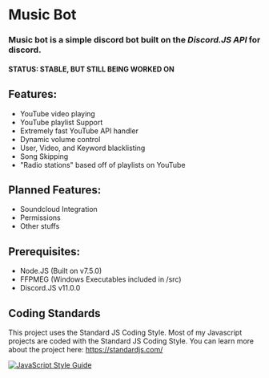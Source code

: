 # Music Bot
### Music bot is a simple discord bot built on the *Discord.JS API* for discord.

#### **STATUS: STABLE, BUT STILL BEING WORKED ON**

## Features:
 - YouTube video playing
 - YouTube playlist Support
 - Extremely fast YouTube API handler
 - Dynamic volume control
 - User, Video, and Keyword blacklisting
 - Song Skipping
 - "Radio stations" based off of playlists on YouTube

## Planned Features:
 - Soundcloud Integration
 - Permissions
 - Other stuffs

## Prerequisites:
 - Node.JS (Built on v7.5.0)
 - FFPMEG (Windows Executables included in /src)
 - Discord.JS v11.0.0

## Coding Standards
This project uses the Standard JS Coding Style. Most of my Javascript projects are coded with the Standard JS Coding Style.
You can learn more about the project here: https://standardjs.com/

[![JavaScript Style Guide](https://cdn.rawgit.com/feross/standard/master/badge.svg)](https://github.com/feross/standard)
